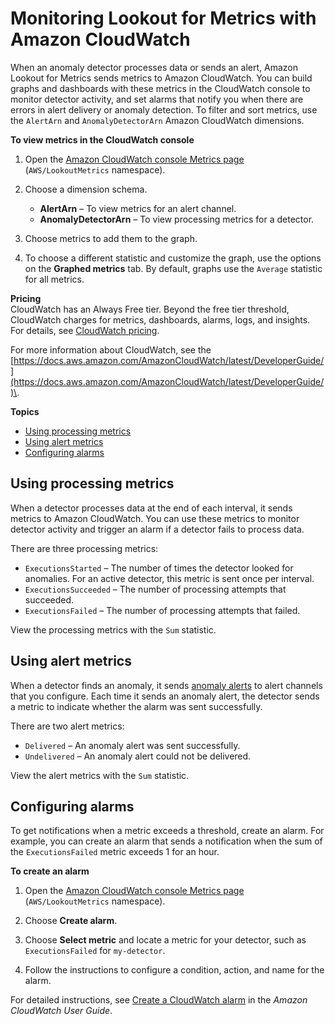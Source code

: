 # Monitoring Lookout for Metrics with Amazon CloudWatch<a name="monitoring-cloudwatch"></a>

When an anomaly detector processes data or sends an alert, Amazon Lookout for Metrics sends metrics to Amazon CloudWatch\. You can build graphs and dashboards with these metrics in the CloudWatch console to monitor detector activity, and set alarms that notify you when there are errors in alert delivery or anomaly detection\. To filter and sort metrics, use the `AlertArn` and `AnomalyDetectorArn` Amazon CloudWatch dimensions\.

**To view metrics in the CloudWatch console**

1. Open the [Amazon CloudWatch console Metrics page](https://console.aws.amazon.com/cloudwatch/home#metricsV2:graph=~();namespace=~'AWS*2fLookoutMetrics) \(`AWS/LookoutMetrics` namespace\)\.

1. Choose a dimension schema\.
   + **AlertArn** – To view metrics for an alert channel\.
   + **AnomalyDetectorArn** – To view processing metrics for a detector\.

1. Choose metrics to add them to the graph\.

1. To choose a different statistic and customize the graph, use the options on the **Graphed metrics** tab\. By default, graphs use the `Average` statistic for all metrics\. 

**Pricing**  
CloudWatch has an Always Free tier\. Beyond the free tier threshold, CloudWatch charges for metrics, dashboards, alarms, logs, and insights\. For details, see [CloudWatch pricing](https://aws.amazon.com/cloudwatch/pricing/)\.

For more information about CloudWatch, see the [https://docs.aws.amazon.com/AmazonCloudWatch/latest/DeveloperGuide/](https://docs.aws.amazon.com/AmazonCloudWatch/latest/DeveloperGuide/)\.

**Topics**
+ [Using processing metrics](#monitoring-cloudwatch-processing)
+ [Using alert metrics](#monitoring-cloudwatch-alerts)
+ [Configuring alarms](#monitoring-cloudwatch-alarms)

## Using processing metrics<a name="monitoring-cloudwatch-processing"></a>

When a detector processes data at the end of each interval, it sends metrics to Amazon CloudWatch\. You can use these metrics to monitor detector activity and trigger an alarm if a detector fails to process data\.

There are three processing metrics:
+ `ExecutionsStarted` – The number of times the detector looked for anomalies\. For an active detector, this metric is sent once per interval\.
+ `ExecutionsSucceeded` – The number of processing attempts that succeeded\.
+ `ExecutionsFailed` – The number of processing attempts that failed\.

View the processing metrics with the `Sum` statistic\.

## Using alert metrics<a name="monitoring-cloudwatch-alerts"></a>

When a detector finds an anomaly, it sends [anomaly alerts](detectors-alerts.md) to alert channels that you configure\. Each time it sends an anomaly alert, the detector sends a metric to indicate whether the alarm was sent successfully\.

There are two alert metrics:
+ `Delivered` – An anomaly alert was sent successfully\.
+ `Undelivered` – An anomaly alert could not be delivered\.

View the alert metrics with the `Sum` statistic\.

## Configuring alarms<a name="monitoring-cloudwatch-alarms"></a>

To get notifications when a metric exceeds a threshold, create an alarm\. For example, you can create an alarm that sends a notification when the sum of the `ExecutionsFailed` metric exceeds 1 for an hour\.

**To create an alarm**

1. Open the [Amazon CloudWatch console Metrics page](https://console.aws.amazon.com/cloudwatch/home#alarmsV2:) \(`AWS/LookoutMetrics` namespace\)\.

1. Choose **Create alarm**\.

1. Choose **Select metric** and locate a metric for your detector, such as `ExecutionsFailed` for `my-detector`\.

1. Follow the instructions to configure a condition, action, and name for the alarm\. 

For detailed instructions, see [Create a CloudWatch alarm](https://docs.aws.amazon.com/AmazonCloudWatch/latest/monitoring/ConsoleAlarms.html) in the *Amazon CloudWatch User Guide*\.